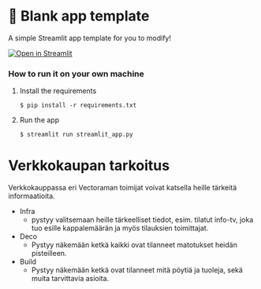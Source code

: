 # 🎈 Blank app template

A simple Streamlit app template for you to modify!

[![Open in Streamlit](https://static.streamlit.io/badges/streamlit_badge_black_white.svg)](https://blank-app-template.streamlit.app/)

### How to run it on your own machine

1. Install the requirements

   ```
   $ pip install -r requirements.txt
   ```

2. Run the app

   ```
   $ streamlit run streamlit_app.py
   ```

# Verkkokaupan tarkoitus

Verkkokauppassa eri Vectoraman toimijat voivat katsella heille tärkeitä informaatioita.
- Infra 
   - pystyy valitsemaan heille tärkeelliset tiedot, esim. tilatut info-tv, joka tuo esille kappalemäärän ja myös tilauksien toimittajat. 
- Deco
   - Pystyy näkemään ketkä kaikki ovat tilanneet matotukset heidän pisteilleen.
- Build
   - Pystyy näkemään ketkä ovat tilanneet mitä pöytiä ja tuoleja, sekä muita tarvittavia asioita.
